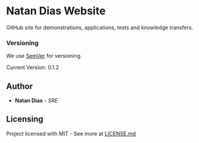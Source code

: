 

# Natan Dias Website

GitHub site for demonstrations, applications, tests and knowledge transfers.

### Versioning

We use [SemVer](http://semver.org/) for versioning.

Current Version: 0.1.2

## Author
* **Natan Dias** - *SRE*

## Licensing

Project licensed with MIT  - See more at [LICENSE.md](LICENSE.md)
